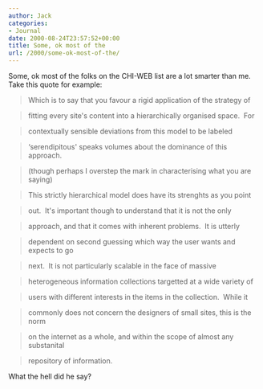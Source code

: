 ```yaml
---
author: Jack
categories:
- Journal
date: 2000-08-24T23:57:52+00:00
title: Some, ok most of the
url: /2000/some-ok-most-of-the/
---
```


Some, ok most of the folks on the CHI-WEB list are a lot smarter than me. Take this quote for example:
  


> Which is to say that you favour a rigid application of the strategy of
  
> 
  
> fitting every site's content into a hierarchically organised space.&nbsp; For
  
> 
  
> contextually sensible deviations from this model to be labeled
  
> 
  
> &#8216;serendipitous' speaks volumes about the dominance of this approach.
  
> 
  
> (though perhaps I overstep the mark in characterising what you are saying)
  
> 
> 
> This strictly hierarchical model does have its strenghts as you point
  
> 
  
> out.&nbsp; It's important though to understand that it is not the only
  
> 
  
> approach, and that it comes with inherent problems.&nbsp; It is utterly
  
> 
  
> dependent on second guessing which way the user wants and expects to go
  
> 
  
> next.&nbsp; It is not particularly scalable in the face of massive
  
> 
  
> heterogeneous information collections targetted at a wide variety of
  
> 
  
> users with different interests in the items in the collection.&nbsp; While it
  
> 
  
> commonly does not concern the designers of small sites, this is the norm
  
> 
  
> on the internet as a whole, and within the scope of almost any substanital
  
> 
  
> repository of information.

  
> 

What the hell did he say?